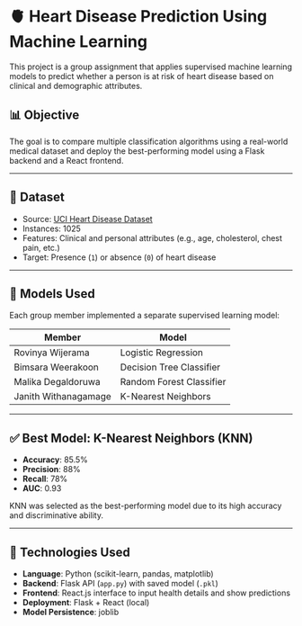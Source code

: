 # 🫀 Heart Disease Prediction Using Machine Learning

This project is a group assignment that applies supervised machine learning models to predict whether a person is at risk of heart disease based on clinical and demographic attributes.

## 📊 Objective

The goal is to compare multiple classification algorithms using a real-world medical dataset and deploy the best-performing model using a Flask backend and a React frontend.

---

## 📁 Dataset

- Source: [UCI Heart Disease Dataset](https://www.kaggle.com/datasets/redwankarimsony/heart-disease-data)
- Instances: 1025
- Features: Clinical and personal attributes (e.g., age, cholesterol, chest pain, etc.)
- Target: Presence (`1`) or absence (`0`) of heart disease

---

## 🤖 Models Used

Each group member implemented a separate supervised learning model:

| Member                 | Model                   |
|------------------------|-------------------------|
| Rovinya Wijerama       | Logistic Regression     |
| Bimsara Weerakoon      | Decision Tree Classifier|
| Malika Degaldoruwa     | Random Forest Classifier|
| Janith Withanagamage   | K-Nearest Neighbors     |

---

## ✅ Best Model: K-Nearest Neighbors (KNN)

- **Accuracy**: 85.5%
- **Precision**: 88%
- **Recall**: 78%
- **AUC**: 0.93

KNN was selected as the best-performing model due to its high accuracy and discriminative ability.

---

## 🧪 Technologies Used

- **Language**: Python (scikit-learn, pandas, matplotlib)
- **Backend**: Flask API (`app.py`) with saved model (`.pkl`)
- **Frontend**: React.js interface to input health details and show predictions
- **Deployment**: Flask + React (local)
- **Model Persistence**: joblib
